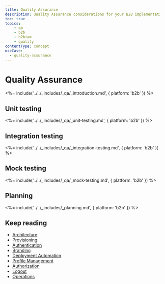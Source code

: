 ```yaml
---
title: Quality Assurance
description: Quality Assurance considerations for your B2B implementation.
toc: true
topics:
    - qa
    - b2b
    - b2biam
    - quality
contentType: concept
useCase:
  - quality-assurance
---
```

# Quality Assurance

<%= include('../../_includes/_qa/_introduction.md', { platform: 'b2b' }) %>

## Unit testing

<%= include('../../_includes/_qa/_unit-testing.md', { platform: 'b2b' }) %>

## Integration testing 

<%= include('../../_includes/_qa/_integration-testing.md', { platform: 'b2b' }) %>

## Mock testing 

<%= include('../../_includes/_qa/_mock-testing.md', { platform: 'b2b' }) %>

## Planning

<%= include('../../_includes/_planning.md', { platform: 'b2b' }) %>

## Keep reading

* [Architecture](/architecture-scenarios/implementation/b2b/b2b-architecture)
* [Provisioning](/architecture-scenarios/implementation/b2b/b2b-provisioning)
* [Authentication](/architecture-scenarios/implementation/b2b/b2b-authentication)
* [Branding](/architecture-scenarios/implementation/b2b/b2b-branding)
* [Deployment Automation](/architecture-scenarios/implementation/b2b/b2b-deployment)
* [Profile Management](/architecture-scenarios/implementation/b2b/b2b-profile-mgmt)
* [Authorization](/architecture-scenarios/implementation/b2b/b2b-authorization)
* [Logout](/architecture-scenarios/implementation/b2b/b2b-logout)
* [Operations](/architecture-scenarios/implementation/b2b/b2b-operations)
